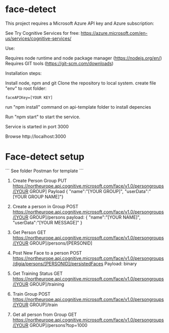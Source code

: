 # face-detect

This project requires a Microsoft Azure API key and Azure subscription:

See Try Cognitive Services for free:
https://azure.microsoft.com/en-us/services/cognitive-services/

Use:

Requires node runtime and node package manager (https://nodejs.org/en/) Requires GIT tools (https://git-scm.com/downloads)

Installation steps:

Install node, npm and git
Clone the repository to local system.
create file "env" to root folder:

```
faceAPIKey=[YOUR KEY]
```

run "npm install" command on api-template folder to install depencies

Run "npm start" to start the service.

Service is started in port 3000

Browse http://localhost:3000


# Face-detect setup
´´´
See folder Postman for template
´´´

1. Create Person Group
    PUT https://northeurope.api.cognitive.microsoft.com/face/v1.0/persongroups/[YOUR GROUP]
    Payload {  "name":"[YOUR GROUP]",    "userData":"[YOUR GROUP NAME]"}


2. Create a person in Group
    POST https://northeurope.api.cognitive.microsoft.com/face/v1.0/persongroups/[YOUR GROUP]/persons
  	payload: {   "name":"[YOUR NAME]", "userData":"[YOUR MESSAGE]" }

3.	Get Person
    GET https://northeurope.api.cognitive.microsoft.com/face/v1.0/persongroups/[YOUR GROUP]/persons/[PERSONID]

4. Post New Face to a person
    POST https://northeurope.api.cognitive.microsoft.com/face/v1.0/persongroups/digia/persons/[PERSONID]/persistedFaces
    Payload: binary

5. Get Training Status
    GET https://northeurope.api.cognitive.microsoft.com/face/v1.0/persongroups/[YOUR GROUP]/training
    
6. Train Group
    POST https://northeurope.api.cognitive.microsoft.com/face/v1.0/persongroups/[YOUR GROUP]/train

7. Get all person from Group
    GET https://northeurope.api.cognitive.microsoft.com/face/v1.0/persongroups/[YOUR GROUP]/persons?top=1000


